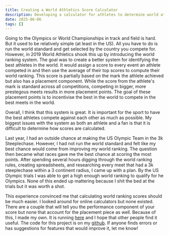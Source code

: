 ```yaml
---
title: Creating a World Athletics Score Calculator
description: Developing a calculator for athletes to determine world athletic scores.
date: 2025-06-06
tags: []
---
```


Going to the Olympics or World Championships in track and field is hard. But it used to be relatively simple (at least in the US). All you have to do is run the world standard and get selected by the country you compete for. However, in 2019 World Athletics shook this up by introducing the world ranking system. The goal was to create a better system for identifying the best athletes in the world. It would assign a score to every event an athlete competed in and then use the average of their top scores to compute their world ranking. This score is partially based on the mark the athlete achieved but also has a placement component. While the score from the athlete's mark is standard across all competitions, competing in bigger, more prestegous meets results in more placement points. The goal of these placement points is to incentivise the best in the world to compete in the best meets in the world.

Overall, I think that this system is great. It is important for the sport to have the best athletes compete against each other as much as possible. My biggest issues with the system as both an athlete and a fan is that it is difficult to determine how scores are calculated.

Last year, I had an outside chance at making the US Olympic Team in the 3k Steeplechase. However, I had not run the world standard and felt like my best chance would come from improving my world ranking. The question then became what races gave me the best chance at scoring the most points. After spending several hours digging through the world ranking rules, creating spreadsheets, and researching every meet that had a 3k steeplechase within a 3 continent radius, I came up with a plan. By the US Olympic trials I was able to get a high enough world ranking to qualify for he Olympics. None of this ended up mattering because I shit the bed at the trials but it was worth a shot.

This experience convinced me that calculating world ranking scores should be much easier. I looked around for online calculators but none existed. There are a couple that will tell you the performance component of your score but none that account for the placement piece as well. Because of this, I made my own. It is running [here](https://derekjohnsonva.github.io/world_athletics_points_calculator/) and I hope that other people find it useful. The code for this project is on my [github](https://github.com/derekjohnsonva/world_athletics_points_calculator). If anyone finds errors or has suggestions for features that would improve it, let me know!
